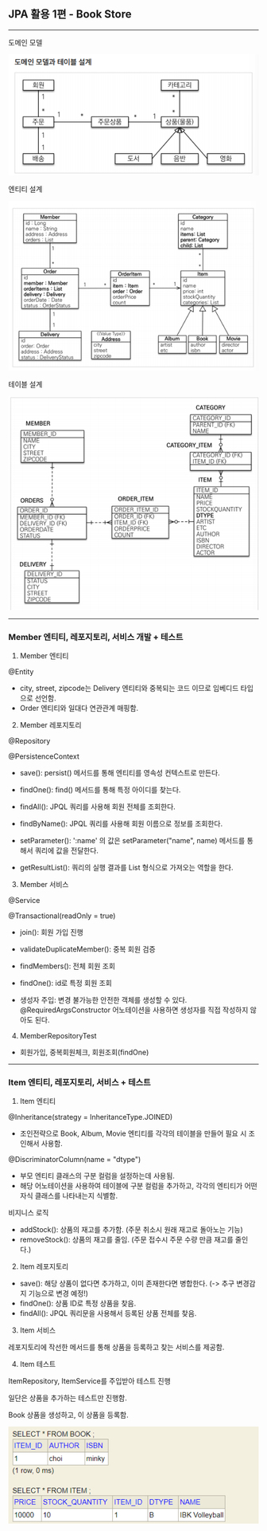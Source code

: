 ## JPA 활용 1편 - Book Store

--------------------
도메인 모델

![](img/domain_model.png)

엔티티 설계

![](img/entity.png)

테이블 설계

![](img/table.png)

---------------------

### Member 엔티티, 레포지토리, 서비스 개발 + 테스트 

1. Member 엔티티 

@Entity
* city, street, zipcode는 Delivery 엔티티와 중복되는 코드 이므로 임베디드 타입으로 선언함.
* Order 엔티티와 일대다 연관관계 매핑함.

2. Member 레포지토리

@Repository

@PersistenceContext 
* save(): persist() 메서드를 통해 엔티티를 영속성 컨텍스트로 만든다. 
* findOne(): find() 메서드를 통해 특정 아이디를 찾는다. 
* findAll(): JPQL 쿼리를 사용해 회원 전체를 조회한다. 
* findByName(): JPQL 쿼리를 사용해 회원 이름으로 정보를 조회한다. 


* setParameter(): ':name' 의 값은 setParameter("name", name) 메서드를 통해서 쿼리에 값을 전달한다. 
* getResultList(): 쿼리의 실행 결과를 List 형식으로 가져오는 역할을 한다. 
3. Member 서비스

@Service

@Transactional(readOnly = true)
* join(): 회원 가입 진행
* validateDuplicateMember(): 중복 회원 검증
* findMembers(): 전체 회원 조회
* findOne(): id로 특정 회원 조회 


* 생성자 주입: 변경 불가능한 안전한 객체를 생성할 수 있다. @RequiredArgsConstructor 어노테이션을 사용하면 생성자를 직접 작성하지 않아도 된다. 

4. MemberRepositoryTest

* 회원가입, 중복회원체크, 회원조회(findOne)

-------------------------

### Item 엔티티, 레포지토리, 서비스  + 테스트

1. Item 엔티티

@Inheritance(strategy = InheritanceType.JOINED) 

* 조인전략으로 Book, Album, Movie 엔티티를 각각의 테이블을 만들어 필요 시 조인해서 사용함. 

@DiscriminatorColumn(name = "dtype")

* 부모 엔티티 클래스의 구분 컬럼을 설정하는데 사용됨. 
* 해당 어노테이션을 사용하여 테이블에 구분 컬럼을 추가하고, 각각의 엔티티가 어떤 자식 클래스를 나타내는지 식별함. 

비지니스 로직

* addStock(): 상품의 재고를 추가함. (주문 취소시 원래 재고로 돌아노는 기능)
* removeStock(): 상품의 재고를 줄임. (주문 접수시 주문 수량 만큼 재고를 줄인다.)

2. Item 레포지토리

* save(): 해당 상품이 없다면 추가하고, 이미 존재한다면 병합한다. (-> 추구 변경감지 기능으로 변경 예정!)
* findOne(): 상품 ID로 특정 상품을 찾음.
* findAll(): JPQL 쿼리문을 사용해서 등록된 상품 전체를 찾음.

3. Item 서비스

레포지토리에 작선한 메서드를 통해 상품을 등록하고 찾는 서비스를 제공함. 

4. Item 테스트

ItemRepository, ItemService를 주입받아 테스트 진행

일단은 상품을 추가하는 테스트만 진행함. 

Book 상품을 생성하고, 이 상품을 등록함. 

![](img/itemTest.png)

